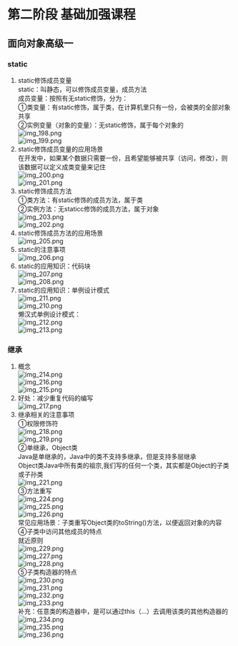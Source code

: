 # 第二阶段 基础加强课程  

##  面向对象高级一  

###  static
1.  static修饰成员变量    
    static：叫静态，可以修饰成员变量，成员方法  
    成员变量：按照有无static修饰，分为：  
    ①类变量：有static修饰，属于类，在计算机里只有一份，会被类的全部对象共享     
    ②实例变量（对象的变量）：无static修饰，属于每个对象的  
    ![img_198.png](img_198.png)  
    ![img_199.png](img_199.png)  
2.  static修饰成员变量的应用场景  
在开发中，如果某个数据只需要一份，且希望能够被共享（访问，修改），则该数据可以定义成类变量来记住  
![img_200.png](img_200.png)  
![img_201.png](img_201.png)  
3.  static修饰成员方法   
①类方法：有static修饰的成员方法，属于类  
②实例方法：无staticc修饰的成员方法，属于对象  
![img_203.png](img_203.png)  
![img_202.png](img_202.png)  
4.  static修饰成员方法的应用场景   
![img_205.png](img_205.png)  
5.  static的注意事项    
![img_206.png](img_206.png)  
6.  static的应用知识：代码块    
![img_207.png](img_207.png)  
![img_208.png](img_208.png)  
7.  static的应用知识：单例设计模式  
![img_211.png](img_211.png)  
![img_210.png](img_210.png)  
懒汉式单例设计模式：  
![img_212.png](img_212.png)  
![img_213.png](img_213.png)  

###  继承  
1.  概念  
![img_214.png](img_214.png)  
![img_216.png](img_216.png)  
![img_215.png](img_215.png)  
2. 好处：减少重复代码的编写  
![img_217.png](img_217.png)  
3. 继承相关的注意事项  
①权限修饰符  
![img_218.png](img_218.png)  
![img_219.png](img_219.png)  
②单继承，Object类  
Java是单继承的，Java中的类不支持多继承，但是支持多层继承  
Object类Java中所有类的祖宗,我们写的任何一个类，其实都是Object的子类或子孙类  
![img_221.png](img_221.png)  
③方法重写  
![img_224.png](img_224.png)  
![img_225.png](img_225.png)  
![img_226.png](img_226.png)  
常见应用场景：子类重写Object类的toString()方法，以便返回对象的内容  
④子类中访问其他成员的特点  
就近原则  
![img_229.png](img_229.png)  
![img_227.png](img_227.png)  
![img_228.png](img_228.png)  
⑤子类构造器的特点  
![img_230.png](img_230.png)  
![img_231.png](img_231.png)  
![img_232.png](img_232.png)  
![img_233.png](img_233.png)  
补充：任意类的构造器中，是可以通过this（...）去调用该类的其他构造器的  
![img_234.png](img_234.png)  
![img_235.png](img_235.png)  
![img_236.png](img_236.png)  














 